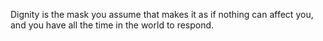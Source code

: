 Dignity is the mask you assume that makes it as if nothing can affect you, and you have all the time in the world to respond.
